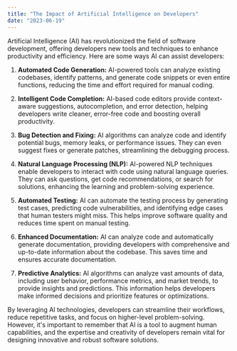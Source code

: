 ```yaml
---
title: "The Impact of Artificial Intelligence on Developers"
date: "2023-06-19"
---
```


Artificial Intelligence (AI) has revolutionized the field of software development, offering developers new tools and techniques to enhance productivity and efficiency. Here are some ways AI can assist developers:

1. **Automated Code Generation:** AI-powered tools can analyze existing codebases, identify patterns, and generate code snippets or even entire functions, reducing the time and effort required for manual coding.

2. **Intelligent Code Completion:** AI-based code editors provide context-aware suggestions, autocompletion, and error detection, helping developers write cleaner, error-free code and boosting overall productivity.

3. **Bug Detection and Fixing:** AI algorithms can analyze code and identify potential bugs, memory leaks, or performance issues. They can even suggest fixes or generate patches, streamlining the debugging process.

4. **Natural Language Processing (NLP):** AI-powered NLP techniques enable developers to interact with code using natural language queries. They can ask questions, get code recommendations, or search for solutions, enhancing the learning and problem-solving experience.

5. **Automated Testing:** AI can automate the testing process by generating test cases, predicting code vulnerabilities, and identifying edge cases that human testers might miss. This helps improve software quality and reduces time spent on manual testing.

6. **Enhanced Documentation:** AI can analyze code and automatically generate documentation, providing developers with comprehensive and up-to-date information about the codebase. This saves time and ensures accurate documentation.

7. **Predictive Analytics:** AI algorithms can analyze vast amounts of data, including user behavior, performance metrics, and market trends, to provide insights and predictions. This information helps developers make informed decisions and prioritize features or optimizations.

By leveraging AI technologies, developers can streamline their workflows, reduce repetitive tasks, and focus on higher-level problem-solving. However, it's important to remember that AI is a tool to augment human capabilities, and the expertise and creativity of developers remain vital for designing innovative and robust software solutions.

